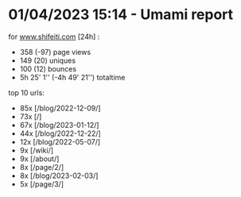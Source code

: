 # 01/04/2023 15:14 - Umami report
for www.shifeiti.com [24h] :

 - 358 (-97) page views
 - 149 (20) uniques
 - 100 (12) bounces
 - 5h 25' 1'' (-4h 49' 21'') totaltime


top 10 urls:
 - 85x [/blog/2022-12-09/]
 - 73x [/]
 - 67x [/blog/2023-01-12/]
 - 44x [/blog/2022-12-22/]
 - 12x [/blog/2022-05-07/]
 - 9x [/wiki/]
 - 9x [/about/]
 - 8x [/page/2/]
 - 8x [/blog/2023-02-03/]
 - 5x [/page/3/]


